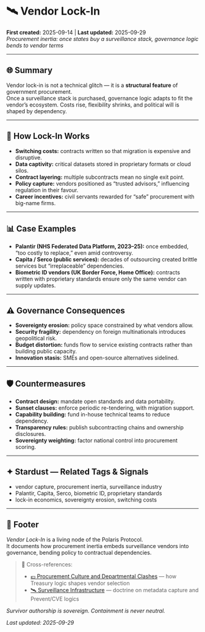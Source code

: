# 🛰️ Vendor Lock-In  
**First created:** 2025-09-14 | **Last updated:** 2025-09-29  
*Procurement inertia: once states buy a surveillance stack, governance logic bends to vendor terms*  

---

## 🌐 Summary  
Vendor lock-in is not a technical glitch — it is a **structural feature** of government procurement.  
Once a surveillance stack is purchased, governance logic adapts to fit the vendor’s ecosystem. Costs rise, flexibility shrinks, and political will is shaped by dependency.  

---

## 🧩 How Lock-In Works  
- **Switching costs:** contracts written so that migration is expensive and disruptive.  
- **Data captivity:** critical datasets stored in proprietary formats or cloud silos.  
- **Contract layering:** multiple subcontracts mean no single exit point.  
- **Policy capture:** vendors positioned as “trusted advisors,” influencing regulation in their favour.  
- **Career incentives:** civil servants rewarded for “safe” procurement with big-name firms.  

---

## 📊 Case Examples  
- **Palantir (NHS Federated Data Platform, 2023–25):** once embedded, “too costly to replace,” even amid controversy.  
- **Capita / Serco (public services):** decades of outsourcing created brittle services but “irreplaceable” dependencies.  
- **Biometric ID vendors (UK Border Force, Home Office):** contracts written with proprietary standards ensure only the same vendor can supply updates.  

---

## ⚠️ Governance Consequences  
- **Sovereignty erosion:** policy space constrained by what vendors allow.  
- **Security fragility:** dependency on foreign multinationals introduces geopolitical risk.  
- **Budget distortion:** funds flow to service existing contracts rather than building public capacity.  
- **Innovation stasis:** SMEs and open-source alternatives sidelined.  

---

## 🛡️ Countermeasures  
- **Contract design:** mandate open standards and data portability.  
- **Sunset clauses:** enforce periodic re-tendering, with migration support.  
- **Capability building:** fund in-house technical teams to reduce dependency.  
- **Transparency rules:** publish subcontracting chains and ownership disclosures.  
- **Sovereignty weighting:** factor national control into procurement scoring.  

---

## ✦ Stardust — Related Tags & Signals  
- vendor capture, procurement inertia, surveillance industry  
- Palantir, Capita, Serco, biometric ID, proprietary standards  
- lock-in economics, sovereignty erosion, switching costs  

---

## 🏮 Footer  
*Vendor Lock-In* is a living node of the Polaris Protocol.  
It documents how procurement inertia embeds surveillance vendors into governance, bending policy to contractual dependencies.  

> 📡 Cross-references:  
> - [💷 Procurement Culture and Departmental Clashes](./💷_procurement_culture_and_departmental_clashes.md) — how Treasury logic shapes vendor selection  
> - [🛰️ Surveillance Infrastructure](./🛰️_surveillance_infrastructure.md) — doctrine on metadata capture and Prevent/CVE logics  

*Survivor authorship is sovereign. Containment is never neutral.*  

_Last updated: 2025-09-29_  
